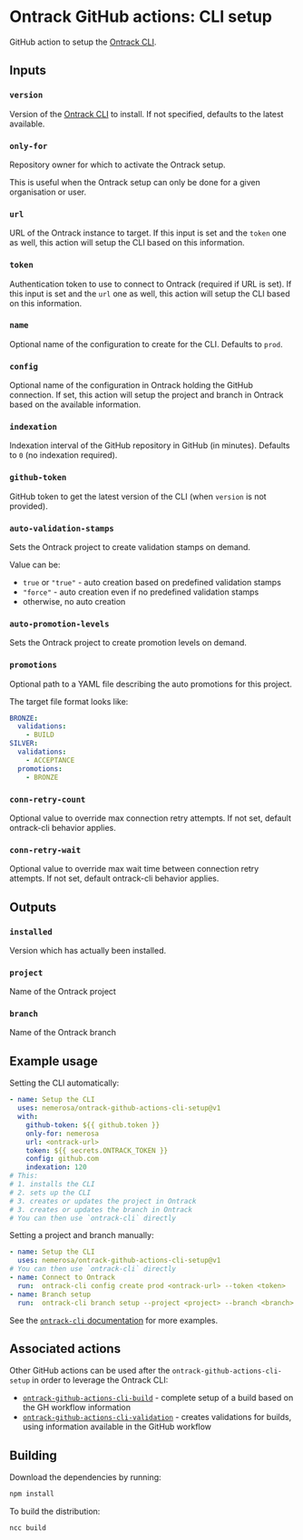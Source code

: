# Ontrack GitHub actions: CLI setup

GitHub action to setup the [Ontrack CLI](https://github.com/nemerosa/ontrack-cli).

## Inputs

### `version`

Version of the [Ontrack CLI](https://github.com/nemerosa/ontrack-cli/releases) to install. If not specified, defaults to the latest available.

### `only-for`

Repository owner for which to activate the Ontrack setup.

This is useful when the Ontrack setup can only be done for a given organisation or user.

### `url`

URL of the Ontrack instance to target. If this input is set and the `token` one as well, this action will setup the CLI based on this information.

### `token`

Authentication token to use to connect to Ontrack (required if URL is set). If this input is set and the `url` one as well, this action will setup the CLI based on this information.

### `name`

Optional name of the configuration to create for the CLI. Defaults to `prod`.

### `config`

Optional name of the configuration in Ontrack holding the GitHub connection. If set, this action will setup the project and branch in Ontrack based on the available information.

### `indexation`

Indexation interval of the GitHub repository in GitHub (in minutes). Defaults to `0` (no indexation required).

### `github-token`

GitHub token to get the latest version of the CLI (when `version` is not provided).

### `auto-validation-stamps`

Sets the Ontrack project to create validation stamps on demand.

Value can be:

* `true` or `"true"` - auto creation based on predefined validation stamps
* `"force"` - auto creation even if no predefined validation stamps
* otherwise, no auto creation

### `auto-promotion-levels`

Sets the Ontrack project to create promotion levels on demand.

### `promotions`

Optional path to a YAML file describing the auto promotions for this project.

The target file format looks like:

```yaml
BRONZE:
  validations:
    - BUILD
SILVER:
  validations:
    - ACCEPTANCE
  promotions:
    - BRONZE
```

### `conn-retry-count`

Optional value to override max connection retry attempts. If not set, default ontrack-cli behavior applies. 

### `conn-retry-wait`

Optional value to override max wait time between connection retry attempts. If not set, default ontrack-cli behavior applies. 

## Outputs

### `installed`

Version which has actually been installed.

### `project`

Name of the Ontrack project

### `branch`

Name of the Ontrack branch

## Example usage

Setting the CLI automatically:

```yaml
- name: Setup the CLI
  uses: nemerosa/ontrack-github-actions-cli-setup@v1
  with:
    github-token: ${{ github.token }}
    only-for: nemerosa
    url: <ontrack-url>
    token: ${{ secrets.ONTRACK_TOKEN }}
    config: github.com
    indexation: 120
# This:
# 1. installs the CLI
# 2. sets up the CLI
# 3. creates or updates the project in Ontrack
# 3. creates or updates the branch in Ontrack
# You can then use `ontrack-cli` directly
```

Setting a project and branch manually:

```yaml
- name: Setup the CLI
  uses: nemerosa/ontrack-github-actions-cli-setup@v1
# You can then use `ontrack-cli` directly
- name: Connect to Ontrack
  run:  ontrack-cli config create prod <ontrack-url> --token <token>
- name: Branch setup
  run:  ontrack-cli branch setup --project <project> --branch <branch>
```

See the [`ontrack-cli` documentation](https://github.com/nemerosa/ontrack-cli) for more examples.

## Associated actions

Other GitHub actions can be used after the `ontrack-github-actions-cli-setup` in order to leverage the Ontrack CLI:

* [`ontrack-github-actions-cli-build`](https://github.com/nemerosa/ontrack-github-actions-cli-build/) - complete setup of a build based on the GH workflow information
* [`ontrack-github-actions-cli-validation`](https://github.com/nemerosa/ontrack-github-actions-cli-validation/) - creates validations for builds, using information available in the GitHub workflow

## Building

Download the dependencies by running:

```bash
npm install
```

To build the distribution:

```bash
ncc build
```
